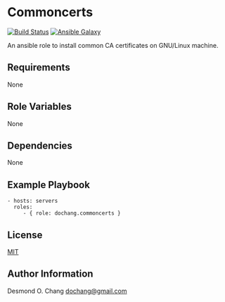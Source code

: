 Commoncerts
===========

[![Build Status](https://travis-ci.org/dochang/ansible-role-commoncerts.svg?branch=master)](https://travis-ci.org/dochang/ansible-role-commoncerts)
[![Ansible Galaxy](https://img.shields.io/badge/galaxy-dochang.commoncerts-blue.svg)](https://galaxy.ansible.com/dochang/commoncerts/)

An ansible role to install common CA certificates on GNU/Linux machine.

Requirements
------------

None

Role Variables
--------------

None

Dependencies
------------

None

Example Playbook
----------------

    - hosts: servers
      roles:
         - { role: dochang.commoncerts }

License
-------

[MIT](https://dochang.mit-license.org/)

Author Information
------------------

Desmond O. Chang <dochang@gmail.com>
